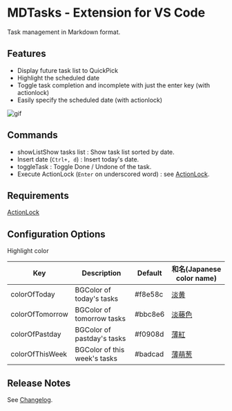 # MDTasks - Extension for VS Code

Task management in Markdown format.

## Features

- Display future task list to QuickPick
- Highlight the scheduled date
- Toggle task completion and incomplete with just the enter key (with actionlock)
- Easily specify the scheduled date (with actionlock)

![gif](https://github.com/nobuhito/vscode.mdtasks/blob/master/gif/mdtasks.gif?raw=true)

## Commands

- showListShow tasks list :  Show task list sorted by date.
- Insert date (`Ctrl+, d`) :  Insert today's date.
- toggleTask : Toggle Done / Undone of the task.
- Execute ActionLock (`Enter` on underscored word) : see [ActionLock](https://marketplace.visualstudio.com/items?itemName=nobuhito.actionlock).

## Requirements

[ActionLock](https://marketplace.visualstudio.com/items?itemName=nobuhito.actionlock)

## Configuration Options

Highlight color

Key             | Description                  | Default | 和名(Japanese color name)
----------------|------------------------------|---------|------------
colorOfToday    | BGColor of today's tasks     | #f8e58c | [淡黄][]
colorOfTomorrow | BGColor of tomorrow tasks    | #bbc8e6 | [淡藤色][]
colorOfPastday  | BGColor of pastday's tasks   | #f0908d | [薄紅][]
colorOfThisWeek | BGColor of this week's tasks | #badcad | [薄萌葱][]

[淡黄]: https://www.colordic.org/colorsample/2164.html
[淡藤色]: https://www.colordic.org/colorsample/2353.html
[薄紅]: https://www.colordic.org/colorsample/2279.html
[薄萌葱]: https://www.colordic.org/colorsample/2422.html

## Release Notes

See [Changelog](https://github.com/nobuhito/vscode.,dtasls/blob/master/CHANGELOG.md).